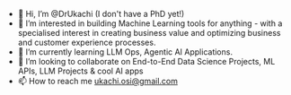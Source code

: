 - 👋 Hi, I’m @DrUkachi (I don't have a PhD yet!)
- 👀 I’m interested in building Machine Learning tools for anything - with a specialised interest in creating business value and optimizing business and customer experience processes.
- 🌱 I’m currently learning LLM Ops, Agentic AI Applications.
- 💞️ I’m looking to collaborate on End-to-End Data Science Projects, ML APIs, LLM Projects & cool AI apps
- 📫 How to reach me ukachi.osi@gmail.com

<!---
DrUkachi/DrUkachi is a ✨ special ✨ repository because its `README.md` (this file) appears on your GitHub profile.
You can click the Preview link to take a look at your changes.
--->
